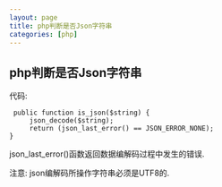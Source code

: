 ```yaml
---
layout: page
title: php判断是否Json字符串
categories: [php]
---
```

## php判断是否Json字符串 ##

代码:
```
 public function is_json($string) {
     json_decode($string);
     return (json_last_error() == JSON_ERROR_NONE);
}
```

json_last_error()函数返回数据编解码过程中发生的错误.

注意: json编解码所操作字符串必须是UTF8的.